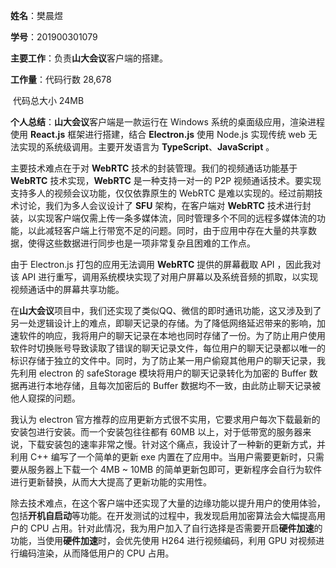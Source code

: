 **姓名**：樊晨煜

**学号**：201900301079

**主要工作**：负责**山大会议**客户端的搭建。

**工作量**：代码行数 28,678

​				代码总大小 24MB

**个人总结**：**山大会议**客户端是一款运行在 Windows 系统的桌面级应用，渲染进程使用 **React.js** 框架进行搭建，结合 **Electron.js** 使用 Node.js 实现传统 web 无法实现的系统级调用。主要开发语言为 **TypeScript**、**JavaScript** 。

主要技术难点在于对 **WebRTC** 技术的封装管理。我们的视频通话功能基于 **WebRTC** 技术实现，**WebRTC** 是一种支持一对一的 P2P 视频通话技术。要实现支持多人的视频会议功能，仅仅依靠原生的 WebRTC 是难以实现的。经过前期技术讨论，我们为多人会议设计了 **SFU** 架构，在客户端对 **WebRTC** 技术进行封装，以实现客户端仅需上传一条多媒体流，同时管理多个不同的远程多媒体流的功能，以此减轻客户端上行带宽不足的问题。同时，由于应用中存在大量的共享数据，使得这些数据进行同步也是一项非常复杂且困难的工作点。

由于 Electron.js 打包的应用无法调用 **WebRTC** 提供的屏幕截取 API ，因此我对该 API 进行重写，调用系统模块实现了对用户屏幕以及系统音频的抓取，以实现视频通话中的屏幕共享功能。

在**山大会议**项目中，我们还实现了类似QQ、微信的即时通讯功能，这又涉及到了另一处逻辑设计上的难点，即聊天记录的存储。为了降低网络延迟带来的影响，加速软件的响应，我将用户的聊天记录在本地也同时存储了一份。为了防止用户使用软件时切换账号导致读取了错误的聊天记录文件，每位用户的聊天记录都以唯一的标识存储于独立的文件中。同时，为了防止某一用户偷窥其他用户的聊天记录，我先利用 electron 的 safeStorage 模块将用户的聊天记录转化为加密的 Buffer 数据再进行本地存储，且每次加密后的 Buffer 数据均不一致，由此防止聊天记录被他人窥探的问题。

我认为 electron 官方推荐的应用更新方式很不实用，它要求用户每次下载最新的安装包进行安装。而一个安装包往往都有 60MB 以上，对于低带宽的服务器来说，下载安装包的速率非常之慢。针对这个痛点，我设计了一种新的更新方式，并利用 C++ 编写了一个简单的更新 exe 内置在了应用中。当用户需要更新时，只需要从服务器上下载一个 4MB ~ 10MB 的简单更新包即可，更新程序会自行为软件进行更新替换，从而大大提高了更新功能的实用性。

除去技术难点，在这个客户端中还实现了大量的边缘功能以提升用户的使用体验，包括**开机自启动**等功能。在开发测试的过程中，我发现启用加密算法会大幅提高用户的 CPU 占用。针对此情况，我为用户加入了自行选择是否需要开启**硬件加速**的功能，当使用**硬件加速**时，会优先使用 H264 进行视频编码，利用 GPU 对视频进行编码渲染，从而降低用户的 CPU 占用。